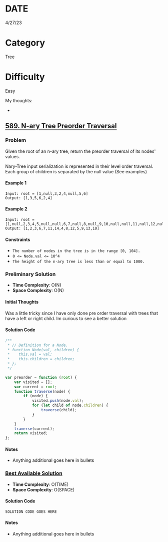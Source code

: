 # DATE

4/27/23

# Category

Tree

# Difficulty

Easy

My thoughts:

-

## [589. N-ary Tree Preorder Traversal](https://leetcode.com/problems/n-ary-tree-preorder-traversal/?envType=study-plan&id=level-1)

### Problem

Given the root of an n-ary tree, return the preorder traversal of its nodes' values.

Nary-Tree input serialization is represented in their level order traversal. Each group of children is separated by the null value (See examples)

#### Example 1

```
Input: root = [1,null,3,2,4,null,5,6]
Output: [1,3,5,6,2,4]
```

#### Example 2

```
Input: root = [1,null,2,3,4,5,null,null,6,7,null,8,null,9,10,null,null,11,null,12,null,13,null,null,14]
Output: [1,2,3,6,7,11,14,4,8,12,5,9,13,10]
```

#### Constraints

-   `The number of nodes in the tree is in the range [0, 104].`
-   `0 <= Node.val <= 10^4`
-   `The height of the n-ary tree is less than or equal to 1000.`

### Preliminary Solution

-   **Time Complexity**: O(N)
-   **Space Complexity**: O(N)

#### Initial Thoughts

Was a little tricky since I have only done pre order traversal with trees that have a left or right child. Im curious to see a better solution

#### Solution Code

```js
/**
 * // Definition for a Node.
 * function Node(val, children) {
 *    this.val = val;
 *    this.children = children;
 * };
 */

var preorder = function (root) {
    var visited = [];
    var current = root;
    function traverse(node) {
        if (node) {
            visited.push(node.val);
            for (let child of node.children) {
                traverse(child);
            }
        }
    }
    traverse(current);
    return visited;
};
```

#### Notes

-   Anything additional goes here in bullets

### [Best Available Solution](SOLUTION_LINK)

-   **Time Complexity**: O(TIME)
-   **Space Complexity**: O(SPACE)

#### Solution Code

```
SOLUTION CODE GOES HERE
```

#### Notes

-   Anything additional goes here in bullets
